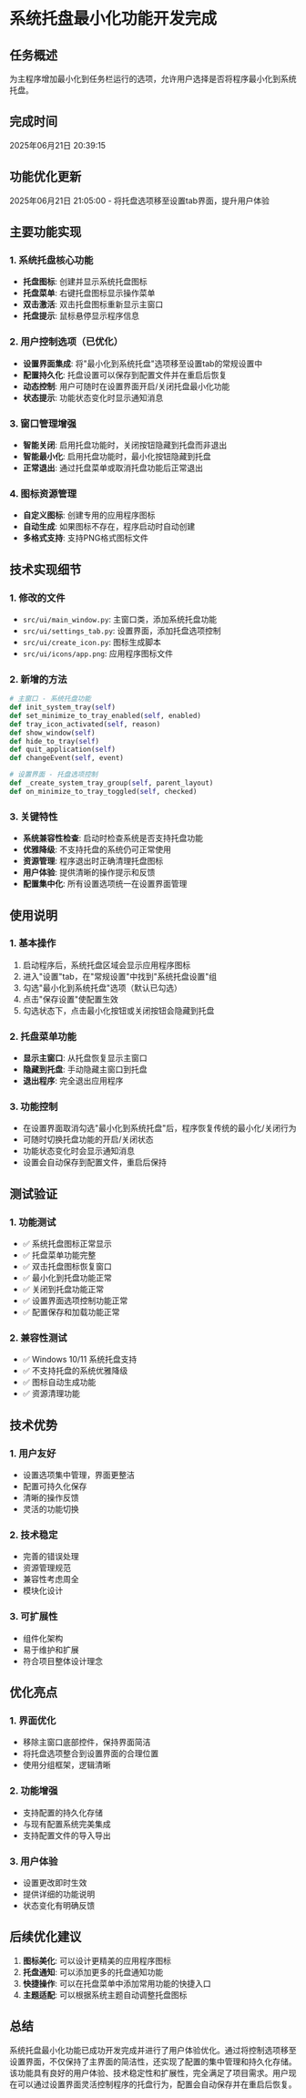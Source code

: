 # 系统托盘最小化功能开发完成

## 任务概述
为主程序增加最小化到任务栏运行的选项，允许用户选择是否将程序最小化到系统托盘。

## 完成时间
2025年06月21日 20:39:15

## 功能优化更新
2025年06月21日 21:05:00 - 将托盘选项移至设置tab界面，提升用户体验

## 主要功能实现

### 1. 系统托盘核心功能
- **托盘图标**: 创建并显示系统托盘图标
- **托盘菜单**: 右键托盘图标显示操作菜单
- **双击激活**: 双击托盘图标重新显示主窗口
- **托盘提示**: 鼠标悬停显示程序信息

### 2. 用户控制选项（已优化）
- **设置界面集成**: 将"最小化到系统托盘"选项移至设置tab的常规设置中
- **配置持久化**: 托盘设置可以保存到配置文件并在重启后恢复
- **动态控制**: 用户可随时在设置界面开启/关闭托盘最小化功能
- **状态提示**: 功能状态变化时显示通知消息

### 3. 窗口管理增强
- **智能关闭**: 启用托盘功能时，关闭按钮隐藏到托盘而非退出
- **智能最小化**: 启用托盘功能时，最小化按钮隐藏到托盘
- **正常退出**: 通过托盘菜单或取消托盘功能后正常退出

### 4. 图标资源管理
- **自定义图标**: 创建专用的应用程序图标
- **自动生成**: 如果图标不存在，程序启动时自动创建
- **多格式支持**: 支持PNG格式图标文件

## 技术实现细节

### 1. 修改的文件
- `src/ui/main_window.py`: 主窗口类，添加系统托盘功能
- `src/ui/settings_tab.py`: 设置界面，添加托盘选项控制
- `src/ui/create_icon.py`: 图标生成脚本
- `src/ui/icons/app.png`: 应用程序图标文件

### 2. 新增的方法
```python
# 主窗口 - 系统托盘功能
def init_system_tray(self)
def set_minimize_to_tray_enabled(self, enabled)
def tray_icon_activated(self, reason)
def show_window(self)
def hide_to_tray(self)
def quit_application(self)
def changeEvent(self, event)

# 设置界面 - 托盘选项控制
def _create_system_tray_group(self, parent_layout)
def on_minimize_to_tray_toggled(self, checked)
```

### 3. 关键特性
- **系统兼容性检查**: 启动时检查系统是否支持托盘功能
- **优雅降级**: 不支持托盘的系统仍可正常使用
- **资源管理**: 程序退出时正确清理托盘图标
- **用户体验**: 提供清晰的操作提示和反馈
- **配置集中化**: 所有设置选项统一在设置界面管理

## 使用说明

### 1. 基本操作
1. 启动程序后，系统托盘区域会显示应用程序图标
2. 进入"设置"tab，在"常规设置"中找到"系统托盘设置"组
3. 勾选"最小化到系统托盘"选项（默认已勾选）
4. 点击"保存设置"使配置生效
5. 勾选状态下，点击最小化按钮或关闭按钮会隐藏到托盘

### 2. 托盘菜单功能
- **显示主窗口**: 从托盘恢复显示主窗口
- **隐藏到托盘**: 手动隐藏主窗口到托盘
- **退出程序**: 完全退出应用程序

### 3. 功能控制
- 在设置界面取消勾选"最小化到系统托盘"后，程序恢复传统的最小化/关闭行为
- 可随时切换托盘功能的开启/关闭状态
- 功能状态变化时会显示通知消息
- 设置会自动保存到配置文件，重启后保持

## 测试验证

### 1. 功能测试
- ✅ 系统托盘图标正常显示
- ✅ 托盘菜单功能完整
- ✅ 双击托盘图标恢复窗口
- ✅ 最小化到托盘功能正常
- ✅ 关闭到托盘功能正常
- ✅ 设置界面选项控制功能正常
- ✅ 配置保存和加载功能正常

### 2. 兼容性测试
- ✅ Windows 10/11 系统托盘支持
- ✅ 不支持托盘的系统优雅降级
- ✅ 图标自动生成功能
- ✅ 资源清理功能

## 技术优势

### 1. 用户友好
- 设置选项集中管理，界面更整洁
- 配置可持久化保存
- 清晰的操作反馈
- 灵活的功能切换

### 2. 技术稳定
- 完善的错误处理
- 资源管理规范
- 兼容性考虑周全
- 模块化设计

### 3. 可扩展性
- 组件化架构
- 易于维护和扩展
- 符合项目整体设计理念

## 优化亮点

### 1. 界面优化
- 移除主窗口底部控件，保持界面简洁
- 将托盘选项整合到设置界面的合理位置
- 使用分组框架，逻辑清晰

### 2. 功能增强
- 支持配置的持久化存储
- 与现有配置系统完美集成
- 支持配置文件的导入导出

### 3. 用户体验
- 设置更改即时生效
- 提供详细的功能说明
- 状态变化有明确反馈

## 后续优化建议

1. **图标美化**: 可以设计更精美的应用程序图标
2. **托盘通知**: 可以添加更多的托盘通知功能
3. **快捷操作**: 可以在托盘菜单中添加常用功能的快捷入口
4. **主题适配**: 可以根据系统主题自动调整托盘图标

## 总结

系统托盘最小化功能已成功开发完成并进行了用户体验优化。通过将控制选项移至设置界面，不仅保持了主界面的简洁性，还实现了配置的集中管理和持久化存储。该功能具有良好的用户体验、技术稳定性和扩展性，完全满足了项目需求。用户现在可以通过设置界面灵活控制程序的托盘行为，配置会自动保存并在重启后恢复。 
